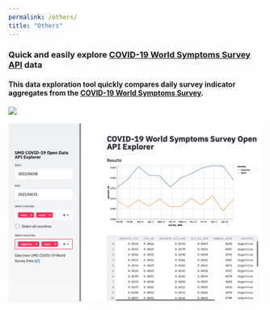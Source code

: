 ```yaml
---
permalink: /others/
title: "Others"
---
```


### Quick and easily explore [COVID-19 World Symptoms Survey API](https://gisumd.github.io/COVID-19-API-Documentation/docs/home.html) data

#### This data exploration tool quickly compares **daily** survey indicator aggregates from the [COVID-19 World Symptoms Survey](https://covidmap.umd.edu).

![](https://img.shields.io/static/v1?label=lifecycle&message=beta&color=blue)

[![COVID-19 API Explorer](/assets/images/others/api_explorer.png)](https://share.streamlit.io/andgarc/covid19-umd-api-explorer/main/api.py?fbclid=IwAR1qUIHV-NAtAXDIcsbykoUDLJC9zH3Sh1MIrcfYzC6vrQQJTCPYpYvsd7g)